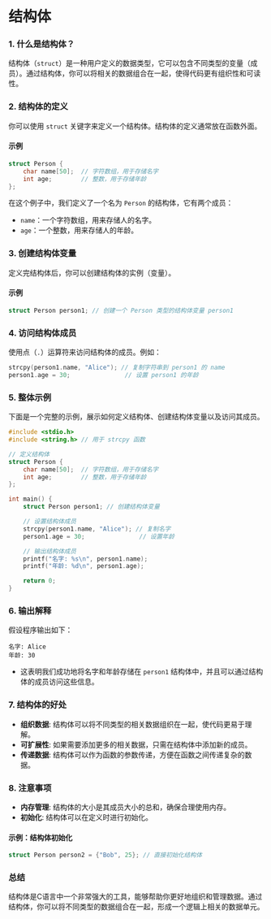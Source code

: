 # 结构体



### 1. 什么是结构体？

结构体（`struct`）是一种用户定义的数据类型，它可以包含不同类型的变量（成员）。通过结构体，你可以将相关的数据组合在一起，使得代码更有组织性和可读性。

### 2. 结构体的定义

你可以使用 `struct` 关键字来定义一个结构体。结构体的定义通常放在函数外面。

#### 示例

```c
struct Person {
    char name[50];  // 字符数组，用于存储名字
    int age;        // 整数，用于存储年龄
};
```

在这个例子中，我们定义了一个名为 `Person` 的结构体，它有两个成员：

- `name`：一个字符数组，用来存储人的名字。
- `age`：一个整数，用来存储人的年龄。

### 3. 创建结构体变量

定义完结构体后，你可以创建结构体的实例（变量）。

#### 示例

```c
struct Person person1; // 创建一个 Person 类型的结构体变量 person1
```

### 4. 访问结构体成员

使用点（`.`）运算符来访问结构体的成员。例如：

```c
strcpy(person1.name, "Alice"); // 复制字符串到 person1 的 name
person1.age = 30;               // 设置 person1 的年龄
```

### 5. 整体示例

下面是一个完整的示例，展示如何定义结构体、创建结构体变量以及访问其成员。

```c
#include <stdio.h>
#include <string.h> // 用于 strcpy 函数

// 定义结构体
struct Person {
    char name[50];  // 字符数组，用于存储名字
    int age;        // 整数，用于存储年龄
};

int main() {
    struct Person person1; // 创建结构体变量

    // 设置结构体成员
    strcpy(person1.name, "Alice"); // 复制名字
    person1.age = 30;               // 设置年龄

    // 输出结构体成员
    printf("名字: %s\n", person1.name);
    printf("年龄: %d\n", person1.age);

    return 0;
}
```

### 6. 输出解释

假设程序输出如下：

```
名字: Alice
年龄: 30
```

- 这表明我们成功地将名字和年龄存储在 `person1` 结构体中，并且可以通过结构体的成员访问这些信息。

### 7. 结构体的好处

- **组织数据**: 结构体可以将不同类型的相关数据组织在一起，使代码更易于理解。
- **可扩展性**: 如果需要添加更多的相关数据，只需在结构体中添加新的成员。
- **传递数据**: 结构体可以作为函数的参数传递，方便在函数之间传递复杂的数据。

### 8. 注意事项

- **内存管理**: 结构体的大小是其成员大小的总和，确保合理使用内存。
- **初始化**: 结构体可以在定义时进行初始化。

#### 示例：结构体初始化

```c
struct Person person2 = {"Bob", 25}; // 直接初始化结构体
```

### 总结

结构体是C语言中一个非常强大的工具，能够帮助你更好地组织和管理数据。通过结构体，你可以将不同类型的数据组合在一起，形成一个逻辑上相关的数据单元。
